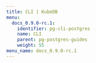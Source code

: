 ```yaml
---
title: CLI | KubeDB
menu:
  docs_0.9.0-rc.1:
    identifier: pg-cli-postgres
    name: CLI
    parent: pg-postgres-guides
    weight: 55
menu_name: docs_0.9.0-rc.1
---
```



